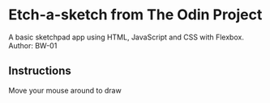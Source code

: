 # Etch-a-sketch from The Odin Project
A basic sketchpad app using HTML, JavaScript and CSS with Flexbox.
Author: BW-01

## Instructions
Move your mouse around to draw